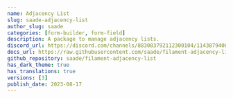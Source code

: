 ```yaml
---
name: Adjacency List
slug: saade-adjacency-list
author_slug: saade
categories: [form-builder, form-field]
description: A package to manage adjacency lists.
discord_url: https://discord.com/channels/883083792112300104/1143879406855659572
docs_url: https://raw.githubusercontent.com/saade/filament-adjacency-list/3.x/README.md
github_repository: saade/filament-adjacency-list
has_dark_theme: true
has_translations: true
versions: [3]
publish_date: 2023-08-17
---
```

